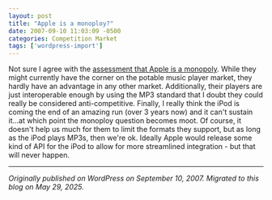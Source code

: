 ```yaml
---
layout: post
title: "Apple is a monoploy?"
date: 2007-09-10 11:03:09 -0500
categories: Competition Market
tags: ['wordpress-import']
---
```


Not sure I agree with the [assessment that Apple is a monopoly](http://www.wired.com/gadgets/portablemusic/news/2007/09/wma_apple). While they might currently have the corner on the potable music player market, they hardly have an advantage in any other market. Additionally, their players are just interoperable enough by using the MP3 standard that I doubt they could really be considered anti-competitive. Finally, I really think the iPod is coming the end of an amazing run (over 3 years now) and it can't sustain it...at which point the monoploy question becomes moot. Of course, it doesn't help us much for them to limit the formats they support, but as long as the iPod plays MP3s, then we're ok. Ideally Apple would release some kind of API for the iPod to allow for more streamlined integration - but that will never happen.

---

*Originally published on WordPress on September 10, 2007. Migrated to this blog on May 29, 2025.*
